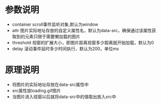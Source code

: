 # 参数说明
* container scroll事件监听对象,默认为window
* attr 图片实际地址存放的自定义属性名，默认为data-src，确保通过该属性获取到的元素只限于需要懒加载的图片
* threshold 视窗的扩展大小，即图片距离视窗多少距离就开始加载，默认为0
* delay 滚动事件延时多少时间执行，默认为200，单位ms

# 原理说明
* 将图片的实际地址存放在data-src属性中
* src属性放loading.gif图片
* 当图片进入视窗以后就将data-src中的值取出放入src中